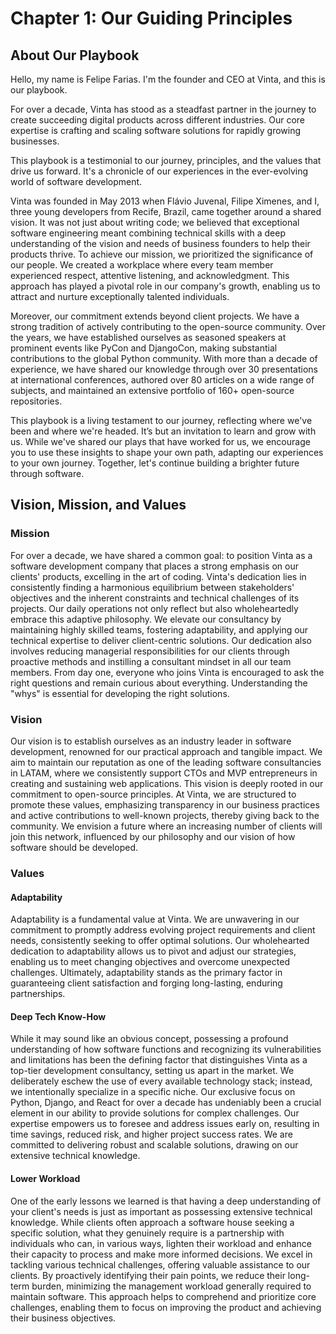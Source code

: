 # Chapter 1: Our Guiding Principles

## About Our Playbook

Hello, my name is Felipe Farias. I'm the founder and CEO at Vinta, and this is our playbook. 

For over a decade, Vinta has stood as a steadfast partner in the journey to create succeeding digital products across different industries. Our core expertise is crafting and scaling software solutions for rapidly growing businesses.

This playbook is a testimonial to our journey, principles, and the values that drive us forward. It's a chronicle of our experiences in the ever-evolving world of software development.

Vinta was founded in May 2013 when Flávio Juvenal, Filipe Ximenes, and I, three young developers from Recife, Brazil, came together around a shared vision. It was not just about writing code; we believed that exceptional software engineering meant combining technical skills with a deep understanding of the vision and needs of business founders to help their products thrive.
To achieve our mission, we prioritized the significance of our people. We created a workplace where every team member experienced respect, attentive listening, and acknowledgment. This approach has played a pivotal role in our company's growth, enabling us to attract and nurture exceptionally talented individuals.

Moreover, our commitment extends beyond client projects. We have a strong tradition of actively contributing to the open-source community. Over the years, we have established ourselves as seasoned speakers at prominent events like PyCon and DjangoCon, making substantial contributions to the global Python community. With more than a decade of experience, we have shared our knowledge through over 30 presentations at international conferences, authored over 80 articles on a wide range of subjects, and maintained an extensive portfolio of 160+ open-source repositories.

This playbook is a living testament to our journey, reflecting where we've been and where we're headed. It’s but an invitation to learn and grow with us. While we've shared our plays that have worked for us, we encourage you to use these insights to shape your own path, adapting our experiences to your own journey. Together, let's continue building a brighter future through software.


## Vision, Mission, and Values

### Mission
For over a decade, we have shared a common goal: to position Vinta as a software development company that places a strong emphasis on our clients' products, excelling in the art of coding. Vinta's dedication lies in consistently finding a harmonious equilibrium between stakeholders' objectives and the inherent constraints and technical challenges of its projects. Our daily operations not only reflect but also wholeheartedly embrace this adaptive philosophy.
We elevate our consultancy by maintaining highly skilled teams, fostering adaptability, and applying our technical expertise to deliver client-centric solutions. Our dedication also involves reducing managerial responsibilities for our clients through proactive methods and instilling a consultant mindset in all our team members. From day one, everyone who joins Vinta is encouraged to ask the right questions and remain curious about everything. Understanding the "whys" is essential for developing the right solutions.

### Vision
Our vision is to establish ourselves as an industry leader in software development, renowned for our practical approach and tangible impact. We aim to maintain our reputation as one of the leading software consultancies in LATAM, where we consistently support CTOs and MVP entrepreneurs in creating and sustaining web applications. This vision is deeply rooted in our commitment to open-source principles. At Vinta, we are structured to promote these values, emphasizing transparency in our business practices and active contributions to well-known projects, thereby giving back to the community.
We envision a future where an increasing number of clients will join this network, influenced by our philosophy and our vision of how software should be developed.

### Values

#### Adaptability

Adaptability is a fundamental value at Vinta. We are unwavering in our commitment to promptly address evolving project requirements and client needs, consistently seeking to offer optimal solutions. Our wholehearted dedication to adaptability allows us to pivot and adjust our strategies, enabling us to meet changing objectives and overcome unexpected challenges. Ultimately, adaptability stands as the primary factor in guaranteeing client satisfaction and forging long-lasting, enduring partnerships.

#### Deep Tech Know-How

While it may sound like an obvious concept, possessing a profound understanding of how software functions and recognizing its vulnerabilities and limitations has been the defining factor that distinguishes Vinta as a top-tier development consultancy, setting us apart in the market. We deliberately eschew the use of every available technology stack; instead, we intentionally specialize in a specific niche. Our exclusive focus on Python, Django, and React for over a decade has undeniably been a crucial element in our ability to provide solutions for complex challenges.
Our expertise empowers us to foresee and address issues early on, resulting in time savings, reduced risk, and higher project success rates. We are committed to delivering robust and scalable solutions, drawing on our extensive technical knowledge.

#### Lower Workload

One of the early lessons we learned is that having a deep understanding of your client's needs is just as important as possessing extensive technical knowledge. While clients often approach a software house seeking a specific solution, what they genuinely require is a partnership with individuals who can, in various ways, lighten their workload and enhance their capacity to process and make more informed decisions.
We excel in tackling various technical challenges, offering valuable assistance to our clients. By proactively identifying their pain points, we reduce their long-term burden, minimizing the management workload generally required to maintain software. This approach helps to comprehend and prioritize core challenges, enabling them to focus on improving the product and achieving their business objectives.
